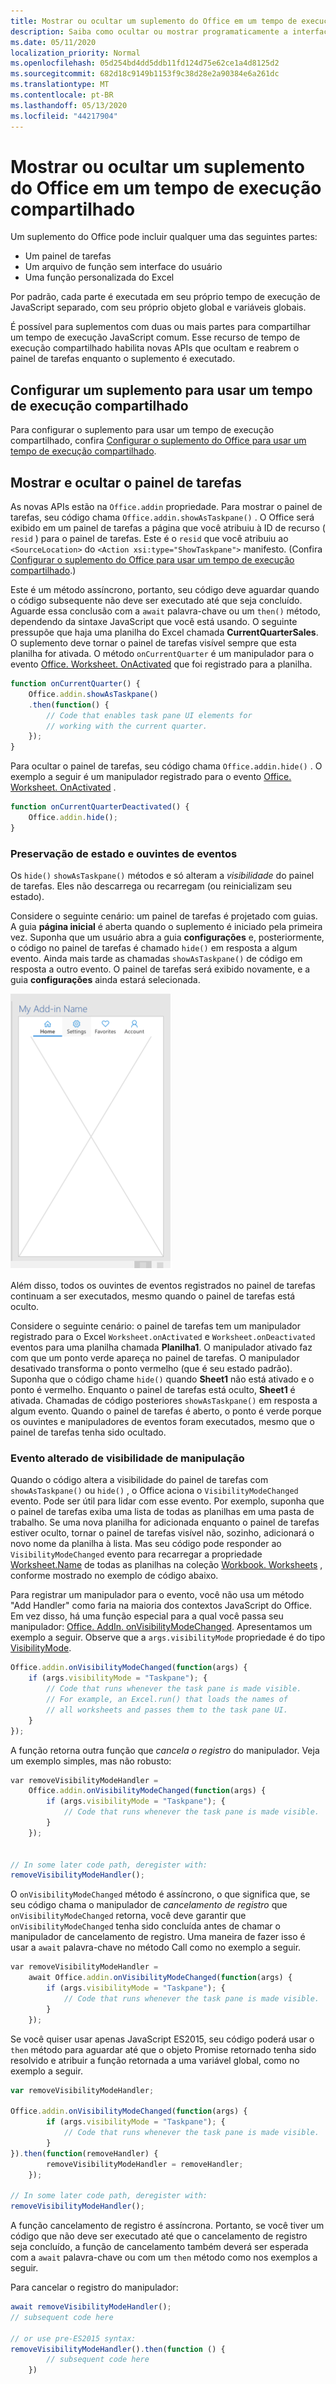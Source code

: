 ```yaml
---
title: Mostrar ou ocultar um suplemento do Office em um tempo de execução compartilhado
description: Saiba como ocultar ou mostrar programaticamente a interface do usuário de um suplemento enquanto ele é executado continuamente
ms.date: 05/11/2020
localization_priority: Normal
ms.openlocfilehash: 05d254bd4dd5ddb11fd124d75e62ce1a4d8125d2
ms.sourcegitcommit: 682d18c9149b1153f9c38d28e2a90384e6a261dc
ms.translationtype: MT
ms.contentlocale: pt-BR
ms.lasthandoff: 05/13/2020
ms.locfileid: "44217904"
---
```

# <a name="show-or-hide-an-office-add-in-in-a-shared-runtime"></a>Mostrar ou ocultar um suplemento do Office em um tempo de execução compartilhado

Um suplemento do Office pode incluir qualquer uma das seguintes partes:

- Um painel de tarefas
- Um arquivo de função sem interface do usuário
- Uma função personalizada do Excel

Por padrão, cada parte é executada em seu próprio tempo de execução de JavaScript separado, com seu próprio objeto global e variáveis globais. 

É possível para suplementos com duas ou mais partes para compartilhar um tempo de execução JavaScript comum. Esse recurso de tempo de execução compartilhado habilita novas APIs que ocultam e reabrem o painel de tarefas enquanto o suplemento é executado.

## <a name="configure-an-add-in-to-use-a-shared-runtime"></a>Configurar um suplemento para usar um tempo de execução compartilhado

Para configurar o suplemento para usar um tempo de execução compartilhado, confira [Configurar o suplemento do Office para usar um tempo de execução compartilhado](configure-your-add-in-to-use-a-shared-runtime.md).

## <a name="show-and-hide-the-task-pane"></a>Mostrar e ocultar o painel de tarefas

As novas APIs estão na `Office.addin` propriedade. Para mostrar o painel de tarefas, seu código chama `Office.addin.showAsTaskpane()` . O Office será exibido em um painel de tarefas a página que você atribuiu à ID de recurso ( `resid` ) para o painel de tarefas. Este é o `resid` que você atribuiu ao `<SourceLocation>` do `<Action xsi:type="ShowTaskpane">` manifesto. (Confira [Configurar o suplemento do Office para usar um tempo de execução compartilhado](configure-your-add-in-to-use-a-shared-runtime.md).)

Este é um método assíncrono, portanto, seu código deve aguardar quando o código subsequente não deve ser executado até que seja concluído. Aguarde essa conclusão com a `await` palavra-chave ou um `then()` método, dependendo da sintaxe JavaScript que você está usando. O seguinte pressupõe que haja uma planilha do Excel chamada **CurrentQuarterSales**. O suplemento deve tornar o painel de tarefas visível sempre que esta planilha for ativada. O método `onCurrentQuarter` é um manipulador para o evento [Office. Worksheet. OnActivated](/javascript/api/excel/excel.worksheet?view=excel-js-preview#onactivated) que foi registrado para a planilha.

```javascript
function onCurrentQuarter() {
    Office.addin.showAsTaskpane()
    .then(function() {
        // Code that enables task pane UI elements for
        // working with the current quarter.
    });
}
```

Para ocultar o painel de tarefas, seu código chama `Office.addin.hide()` . O exemplo a seguir é um manipulador registrado para o evento [Office. Worksheet. OnActivated](/javascript/api/excel/excel.worksheet?view=excel-js-preview#ondeactivated) .

```javascript
function onCurrentQuarterDeactivated() {
    Office.addin.hide();
}
```

### <a name="preservation-of-state-and-event-listeners"></a>Preservação de estado e ouvintes de eventos

Os `hide()` `showAsTaskpane()` métodos e só alteram a *visibilidade* do painel de tarefas. Eles não descarrega ou recarregam (ou reinicializam seu estado).

Considere o seguinte cenário: um painel de tarefas é projetado com guias. A guia **página inicial** é aberta quando o suplemento é iniciado pela primeira vez. Suponha que um usuário abra a guia **configurações** e, posteriormente, o código no painel de tarefas é chamado `hide()` em resposta a algum evento. Ainda mais tarde as chamadas `showAsTaskpane()` de código em resposta a outro evento. O painel de tarefas será exibido novamente, e a guia **configurações** ainda estará selecionada.

![Uma captura de tela do painel de tarefas que tem quatro guias rotuladas Home, configurações, favoritos e contas.](../images/TaskpaneWithTabs.png)

Além disso, todos os ouvintes de eventos registrados no painel de tarefas continuam a ser executados, mesmo quando o painel de tarefas está oculto.

Considere o seguinte cenário: o painel de tarefas tem um manipulador registrado para o Excel `Worksheet.onActivated` e `Worksheet.onDeactivated` eventos para uma planilha chamada **Planilha1**. O manipulador ativado faz com que um ponto verde apareça no painel de tarefas. O manipulador desativado transforma o ponto vermelho (que é seu estado padrão). Suponha que o código chame `hide()` quando **Sheet1** não está ativado e o ponto é vermelho. Enquanto o painel de tarefas está oculto, **Sheet1** é ativada. Chamadas de código posteriores `showAsTaskpane()` em resposta a algum evento. Quando o painel de tarefas é aberto, o ponto é verde porque os ouvintes e manipuladores de eventos foram executados, mesmo que o painel de tarefas tenha sido ocultado.

### <a name="handle-visibility-changed-event"></a>Evento alterado de visibilidade de manipulação

Quando o código altera a visibilidade do painel de tarefas com `showAsTaskpane()` ou `hide()` , o Office aciona o `VisibilityModeChanged` evento. Pode ser útil para lidar com esse evento. Por exemplo, suponha que o painel de tarefas exiba uma lista de todas as planilhas em uma pasta de trabalho. Se uma nova planilha for adicionada enquanto o painel de tarefas estiver oculto, tornar o painel de tarefas visível não, sozinho, adicionará o novo nome da planilha à lista. Mas seu código pode responder ao `VisibilityModeChanged` evento para recarregar a propriedade [Worksheet.Name](/javascript/api/excel/excel.worksheet#name) de todas as planilhas na coleção [Workbook. Worksheets](/javascript/api/excel/excel.workbook#worksheets) , conforme mostrado no exemplo de código abaixo.

Para registrar um manipulador para o evento, você não usa um método "Add Handler" como faria na maioria dos contextos JavaScript do Office. Em vez disso, há uma função especial para a qual você passa seu manipulador: [Office. AddIn. onVisibilityModeChanged](/javascript/api/office/office.addin#onvisibilitymodechanged-listener-). Apresentamos um exemplo a seguir. Observe que a `args.visibilityMode` propriedade é do tipo [VisibilityMode](/javascript/api/office/office.visibilitymode).

```javascript
Office.addin.onVisibilityModeChanged(function(args) {
    if (args.visibilityMode = "Taskpane"); {
        // Code that runs whenever the task pane is made visible.
        // For example, an Excel.run() that loads the names of
        // all worksheets and passes them to the task pane UI.
    }
});
```

A função retorna outra função que *cancela o registro* do manipulador. Veja um exemplo simples, mas não robusto:

```javascript
var removeVisibilityModeHandler =
    Office.addin.onVisibilityModeChanged(function(args) {
        if (args.visibilityMode = "Taskpane"); {
            // Code that runs whenever the task pane is made visible.
        }
    });


// In some later code path, deregister with:
removeVisibilityModeHandler();
```

O `onVisibilityModeChanged` método é assíncrono, o que significa que, se seu código chama o manipulador de *cancelamento de registro* que `onVisibilityModeChanged` retorna, você deve garantir que `onVisibilityModeChanged` tenha sido concluída antes de chamar o manipulador de cancelamento de registro. Uma maneira de fazer isso é usar a `await` palavra-chave no método Call como no exemplo a seguir.

```javascript
var removeVisibilityModeHandler =
    await Office.addin.onVisibilityModeChanged(function(args) {
        if (args.visibilityMode = "Taskpane"); {
            // Code that runs whenever the task pane is made visible.
        }
    });
```

Se você quiser usar apenas JavaScript ES2015, seu código poderá usar o `then` método para aguardar até que o objeto Promise retornado tenha sido resolvido e atribuir a função retornada a uma variável global, como no exemplo a seguir.

```javascript
var removeVisibilityModeHandler;

Office.addin.onVisibilityModeChanged(function(args) {
        if (args.visibilityMode = "Taskpane"); {
            // Code that runs whenever the task pane is made visible.
        }
}).then(function(removeHandler) {
        removeVisibilityModeHandler = removeHandler;
    });

// In some later code path, deregister with:
removeVisibilityModeHandler();
```

A função cancelamento de registro é assíncrona. Portanto, se você tiver um código que não deve ser executado até que o cancelamento de registro seja concluído, a função de cancelamento também deverá ser esperada com a `await` palavra-chave ou com um `then` método como nos exemplos a seguir.

Para cancelar o registro do manipulador:

```javascript
await removeVisibilityModeHandler();
// subsequent code here

// or use pre-ES2015 syntax:
removeVisibilityModeHandler().then(function () {
        // subsequent code here
    })
```
